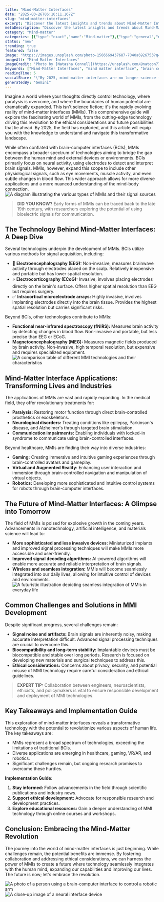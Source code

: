 ```yaml
---
title: "Mind-Matter Interfaces"
date: "2025-03-26T06:10:11.167Z"
slug: "mind-matter-interfaces"
excerpt: "Discover the latest insights and trends about Mind-Matter Interfaces. This comprehensive guide covers everything you need to know about Mind-Matter Interfaces in 2025."
metaDescription: "Discover the latest insights and trends about Mind-Matter Interfaces. This comprehensive guide covers everything you need to know about Mind-Matter Interfa..."
category: "Mind-matter"
categories: [{"type":"exact","name":"Mind-matter"},{"type":"general","name":"Biomedical Engineering"},{"type":"medium","name":"Neural Prosthetics"},{"type":"specific","name":"Brain-Computer Interfaces"},{"type":"niche","name":"Electrocorticography"}]
status: "new"
trending: true
featured: false
image: "https://images.unsplash.com/photo-1566669437687-7040a6926753?q=85&w=1200&fit=max&fm=webp&auto=compress"
imageAlt: "Mind-Matter Interfaces"
imageCredit: "Photo by [Natasha Connell](https://unsplash.com/@natcon773) on Unsplash"
keywords: ["Mind-Matter Interfaces", "mind matter interface", "brain computer interface", "BCI technology", "mind control technology", "neural interface devices", "buy brain computer interface", "mind matter interface applications", "future of mind matter interfaces", "best mind control headsets"]
readingTime: 5
socialShare: "\"By 2025, mind-matter interfaces are no longer science fiction – they're transforming healthcare, gaming, and beyond. Prepare for a future where your thoughts control technology.\""
generatedBy: "Gemini"
---
```


Imagine a world where your thoughts directly control technology, where paralysis is overcome, and where the boundaries of human potential are dramatically expanded. This isn't science fiction; it's the rapidly evolving reality of mind-matter interfaces (MMIs).  This comprehensive guide will explore the fascinating world of MMIs, from the cutting-edge technology driving this revolution to the ethical considerations and future possibilities that lie ahead.  By 2025, the field has exploded, and this article will equip you with the knowledge to understand and navigate this transformative landscape.



While often conflated with brain-computer interfaces (BCIs), MMIs encompass a broader spectrum of technologies aiming to bridge the gap between the human mind and external devices or environments. BCIs primarily focus on neural activity, using electrodes to detect and interpret brain signals.  MMIs, however, expand this scope to include other physiological signals, such as eye movements, muscle activity, and even subtle changes in blood flow.  This wider approach allows for more diverse applications and a more nuanced understanding of the mind-body connection. ![A diagram illustrating the various types of MMIs and their signal sources](https://images.unsplash.com/photo-1667681362383-d9239c8fa2b7?q=85&w=1200&fit=max&fm=webp&auto=compress)

> **DID YOU KNOW?**  Early forms of MMIs can be traced back to the late 19th century, with researchers exploring the potential of using bioelectric signals for communication.

## The Technology Behind Mind-Matter Interfaces: A Deep Dive

Several technologies underpin the development of MMIs.  BCIs utilize various methods for signal acquisition, including:

* 🔑 **Electroencephalography (EEG):**  Non-invasive, measures brainwave activity through electrodes placed on the scalp.  Relatively inexpensive and portable but has lower spatial resolution.
* ⚡ **Electrocorticography (ECoG):**  Invasive, involves placing electrodes directly on the brain's surface.  Offers higher spatial resolution than EEG but requires surgery.
* ✅ **Intracortical microelectrode arrays:** Highly invasive, involves implanting electrodes directly into the brain tissue. Provides the highest spatial resolution but carries significant risks.

Beyond BCIs, other technologies contribute to MMIs:

* **Functional near-infrared spectroscopy (fNIRS):** Measures brain activity by detecting changes in blood flow. Non-invasive and portable, but less precise than EEG or ECoG.
* **Magnetoencephalography (MEG):**  Measures magnetic fields produced by brain activity.  Non-invasive, high temporal resolution, but expensive and requires specialized equipment. ![A comparison table of different MMI technologies and their characteristics](https://images.unsplash.com/photo-1667679692108-6f0a1b950299?q=85&w=1200&fit=max&fm=webp&auto=compress)

## Mind-Matter Interface Applications: Transforming Lives and Industries

The applications of MMIs are vast and rapidly expanding.  In the medical field, they offer revolutionary treatments for:

* **Paralysis:**  Restoring motor function through direct brain-controlled prosthetics or exoskeletons.
* **Neurological disorders:**  Treating conditions like epilepsy, Parkinson's disease, and Alzheimer's through targeted brain stimulation.
* **Communication impairments:**  Enabling individuals with locked-in syndrome to communicate using brain-controlled interfaces.

Beyond healthcare, MMIs are finding their way into diverse industries:

* **Gaming:**  Creating immersive and intuitive gaming experiences through brain-controlled avatars and gameplay.
* **Virtual and Augmented Reality:**  Enhancing user interaction and immersion through brain-controlled navigation and manipulation of virtual objects.
* **Robotics:**  Developing more sophisticated and intuitive control systems for robots through brain-computer interfaces.

## The Future of Mind-Matter Interfaces:  A Glimpse into Tomorrow

The field of MMIs is poised for explosive growth in the coming years.  Advancements in nanotechnology, artificial intelligence, and materials science will lead to:

* **More sophisticated and less invasive devices:**  Miniaturized implants and improved signal processing techniques will make MMIs more accessible and user-friendly.
* **Improved signal decoding algorithms:**  AI-powered algorithms will enable more accurate and reliable interpretation of brain signals.
* **Wireless and seamless integration:**  MMIs will become seamlessly integrated into our daily lives, allowing for intuitive control of devices and environments. ![A futuristic illustration depicting seamless integration of MMIs in everyday life](https://images.unsplash.com/photo-1499728603263-13726abce5fd?q=85&w=1200&fit=max&fm=webp&auto=compress)

## Common Challenges and Solutions in MMI Development

Despite significant progress, several challenges remain:

* **Signal noise and artifacts:**  Brain signals are inherently noisy, making accurate interpretation difficult.  Advanced signal processing techniques are crucial to overcome this.
* **Biocompatibility and long-term stability:**  Implantable devices must be biocompatible and stable over long periods.  Research is focused on developing new materials and surgical techniques to address this.
* **Ethical considerations:**  Concerns about privacy, security, and potential misuse of MMI technology require careful consideration and ethical guidelines.

> **EXPERT TIP:**  Collaboration between engineers, neuroscientists, ethicists, and policymakers is vital to ensure responsible development and deployment of MMI technologies.

## Key Takeaways and Implementation Guide

This exploration of mind-matter interfaces reveals a transformative technology with the potential to revolutionize various aspects of human life.  The key takeaways are:

* MMIs represent a broad spectrum of technologies, exceeding the limitations of traditional BCIs.
* Diverse applications are emerging in healthcare, gaming, VR/AR, and robotics.
* Significant challenges remain, but ongoing research promises to overcome these hurdles.

**Implementation Guide:**

1. **Stay informed:**  Follow advancements in the field through scientific publications and industry news.
2. **Support ethical development:**  Advocate for responsible research and development practices.
3. **Explore educational resources:**  Gain a deeper understanding of MMI technology through online courses and workshops.

## Conclusion: Embracing the Mind-Matter Revolution

The journey into the world of mind-matter interfaces is just beginning.  While challenges remain, the potential benefits are immense.  By fostering collaboration and addressing ethical considerations, we can harness the power of MMIs to create a future where technology seamlessly integrates with the human mind, expanding our capabilities and improving our lives.  The future is now; let's embrace the revolution.

![A photo of a person using a brain-computer interface to control a robotic arm](https://images.unsplash.com/photo-1566669437687-7040a6926753?q=85&w=1200&fit=max&fm=webp&auto=compress)
![A close-up image of a neural interface device](https://images.unsplash.com/photo-1566669419640-ae09e20a18d8?q=85&w=1200&fit=max&fm=webp&auto=compress)

